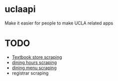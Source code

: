 uclaapi
=======

Make it easier for people to make UCLA related apps

TODO
=======

* [Textbook store scraping](http://shop.uclastore.com/courselistbuilder.aspx)
* [dining hours scraping](https://secure5.ha.ucla.edu/restauranthours/dining-hall-hours-by-day.cfm)
* [dining menu scraping](http://menu.ha.ucla.edu/foodpro/default.asp)
* registrar scraping
